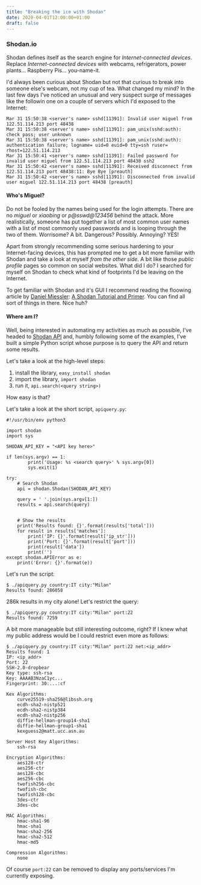 ```yaml
---
title: "Breaking the ice with Shodan"
date: 2020-04-01T12:00:00+01:00
draft: false
---
```


### Shodan.io
Shodan defines itself as the search engine for _Internet-connected devices_. Replace _Internet-connected devices_ with webcams, refrigerators, power plants... Raspberry Pis... you-name-it.

I'd always been curious about Shodan but not that curious to break into someone else's webcam, not my cup of tea. What changed my mind?
In the last few days I've noticed an unusual and very suspect surge of messages like the followin one on a couple of servers which I'd exposed to the Internet:
```
Mar 31 15:50:38 <server's name> sshd[11391]: Invalid user miguel from 122.51.114.213 port 48438
Mar 31 15:50:38 <server's name> sshd[11391]: pam_unix(sshd:auth): check pass; user unknown
Mar 31 15:50:38 <server's name> sshd[11391]: pam_unix(sshd:auth): authentication failure; logname= uid=0 euid=0 tty=ssh ruser= rhost=122.51.114.213
Mar 31 15:50:41 <server's name> sshd[11391]: Failed password for invalid user miguel from 122.51.114.213 port 48438 ssh2
Mar 31 15:50:42 <server's name> sshd[11391]: Received disconnect from 122.51.114.213 port 48438:11: Bye Bye [preauth]
Mar 31 15:50:42 <server's name> sshd[11391]: Disconnected from invalid user miguel 122.51.114.213 port 48438 [preauth]
```

#### Who's Miguel?
Do not be fooled by the names being used for the login attempts. There are no _miguel_ or _xiaobing_ or _p@sswd@123456_ behind the attack. More realistically, someone has put together a list of most common user names with a list of most commonly used passwords and is looping through the two of them.
Worrisome? A bit.
Dangerous? Possibly.
Annoying? YES!

Apart from strongly recommending some serious hardening to your Internet-facing devices, this has prompted me to get a bit more familiar with Shodan and take a look at myself _from the other side_. A bit like those _public profile_ pages so common on social websites.
What did I do? I searched for myself on Shodan to check what kind of footprints I'd be leaving on the Internet.

To get familiar with Shodan and it's GUI I recommend reading the floowing article by [Daniel Miessler](https://danielmiessler.com/): [A Shodan Tutorial and Primer](https://danielmiessler.com/study/shodan/).
You can find all sort of things in there. Nice huh?

#### Where am I?
Well, being interested in automating my activities as much as possible, I've headed to [Shodan API](https://developer.shodan.io/) and, humbly following some of the examples, I've built a simple Python script whose purpose is to query the API and return some results.

Let's take a look at the high-level steps:
1. install the library, `easy_install shodan`
2. import the library, `import shodan`
3. run it, `api.search(<query string>)`

How easy is that?

Let's take a look at the short script, `apiquery.py`:
```
#!/usr/bin/env python3

import shodan
import sys

SHODAN_API_KEY = "<API key here>"

if len(sys.argv) == 1:
        print('Usage: %s <search query>' % sys.argv[0])
        sys.exit(1)

try:
    # Search Shodan
    api = shodan.Shodan(SHODAN_API_KEY)

    query = ' '.join(sys.argv[1:])
    results = api.search(query)


    # Show the results
    print('Results found: {}'.format(results['total']))
    for result in results['matches']:
        print('IP: {}'.format(result['ip_str']))
        print('Port: {}'.format(result['port']))
        print(result['data'])
        print('')
except shodan.APIError as e:
    print('Error: {}'.format(e))
```

Let's run the script:
```
$ ./apiquery.py country:IT city:"Milan"
Results found: 286058
```

286k results in my city alone! Let's restrict the query:
```
$ ./apiquery.py country:IT city:"Milan" port:22
Results found: 7259
```

A bit more manageable but still interesting outcome, right? If I knew what my public address would be I could restrict even more as follows:
```
$ ./apiquery.py country:IT city:"Milan" port:22 net:<ip_addr>
Results found: 1
IP: <ip_addr>
Port: 22
SSH-2.0-dropbear
Key type: ssh-rsa
Key: AAAAB3NzaC1yc...
Fingerprint: 30:...:cf

Kex Algorithms:
	curve25519-sha256@libssh.org
	ecdh-sha2-nistp521
	ecdh-sha2-nistp384
	ecdh-sha2-nistp256
	diffie-hellman-group14-sha1
	diffie-hellman-group1-sha1
	kexguess2@matt.ucc.asn.au

Server Host Key Algorithms:
	ssh-rsa

Encryption Algorithms:
	aes128-ctr
	aes256-ctr
	aes128-cbc
	aes256-cbc
	twofish256-cbc
	twofish-cbc
	twofish128-cbc
	3des-ctr
	3des-cbc

MAC Algorithms:
	hmac-sha1-96
	hmac-sha1
	hmac-sha2-256
	hmac-sha2-512
	hmac-md5

Compression Algorithms:
	none
```

Of course `port:22` can be removed to display any ports/services I'm currently exposing.
